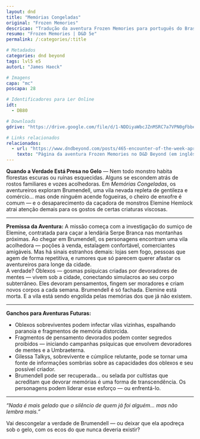 ```yaml
---
layout: dnd
title: "Memórias Congeladas"
original: "Frozen Memories"
descricao: "Tradução da aventura Frozen Memories para português do Brasil!"
resumo: "Frozen Memories | D&D 5e"
permalink: /:categories/:title

# Metadados
categories: dnd beyond
tags: lvl5 e5
autorL: "James Haeck"

# Imagens
capa: "mc"
poscapa: 28

# Identificadores para Ler Online
idt:
  - DB80

# Downloads
gdrive: "https://drive.google.com/file/d/1-NDDiyaWbcJZnMSRC7a7VPN0gFbbeVeC/view?usp=sharing"

# Links relacionados
relacionados:
  - url: "https://www.dndbeyond.com/posts/465-encounter-of-the-week-april-showers-and-foul"
    texto: "Página da aventura Frozen Memories no D&D Beyond (em inglês)"
---
```


**Quando a Verdade Está Presa no Gelo** — Nem todo monstro habita florestas escuras ou ruínas esquecidas. Alguns se
escondem atrás de rostos familiares e vozes acolhedoras. Em _Memórias Congeladas_, os aventureiros exploram Brumendell,
uma vila nevada repleta de gentileza e comércio... mas onde ninguém acende fogueiras, o cheiro de enxofre é comum — e o
desaparecimento da caçadora de monstros Elemine Hemlock atrai atenção demais para os gostos de certas criaturas
viscosas.

---

**Premissa da Aventura:** A missão começa com a investigação do sumiço de Elemine, contratada para caçar a lendária
Serpe Branca nas montanhas próximas. Ao chegar em Brumendell, os personagens encontram uma vila acolhedora — poções à
venda, estalagem confortável, comerciantes amigáveis. Mas há sinais estranhos demais: lojas sem fogo, pessoas que agem
de forma repetitiva, e rumores que só parecem querer afastar os aventureiros para longe da cidade.  
A verdade? Oblexos — gosmas psíquicas criadas por devoradores de mentes — vivem sob a cidade, conectando simulacros ao
seu corpo subterrâneo. Eles devoram pensamentos, fingem ser moradores e criam novos corpos a cada semana. Brumendell é
só fachada. Elemine está morta. E a vila está sendo engolida pelas memórias dos que já não existem.

---

**Ganchos para Aventuras Futuras:**

-   Oblexos sobreviventes podem infectar vilas vizinhas, espalhando paranoia e fragmentos de memória distorcida.
-   Fragmentos de pensamento devorados podem conter segredos proibidos — iniciando campanhas psíquicas que envolvem
    devoradores de mentes e a Umbraeterna.
-   Gilessa Talkys, sobrevivente e cúmplice relutante, pode se tornar uma fonte de informações sombrias sobre as
    capacidades dos oblexos e seu possível criador.
-   Brumendell pode ser recuperada... ou selada por cultistas que acreditam que devorar memórias é uma forma de
    transcendência. Os personagens podem liderar esse esforço — ou enfrentá-lo.

---

_“Nada é mais gelado que o silêncio de quem já foi alguém... mas não lembra mais.”_

Vai descongelar a verdade de Brumendell — ou deixar que ela apodreça sob o gelo, com os ecos do que nunca deveria
existir?
